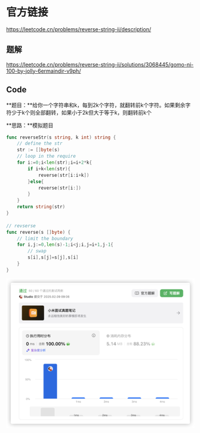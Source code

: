 # 官方链接

https://leetcode.cn/problems/reverse-string-ii/description/



## 题解

https://leetcode.cn/problems/reverse-string-ii/solutions/3068445/gomo-ni-100-by-jolly-6ermaindir-v9ph/

## Code

**题目：**给你一个字符串和k，每到2k个字符，就翻转前k个字符。如果剩余字符少于k个则全部翻转，如果小于2k但大于等于k，则翻转前k个

**思路：**模拟题目

```go
func reverseStr(s string, k int) string {
    // define the str
    str := []byte(s)
    // loop in the require
    for i:=0;i<len(str);i=i+2*k{
        if i+k<len(str){
            reverse(str[i:i+k])
        }else{
            reverse(str[i:])
        }
    }
    return string(str)
}

// revserse
func reverse(s []byte) {
    // limit the boundary
    for i,j:=0,len(s)-1;i<j;i,j=i+1,j-1{
        // swap
        s[i],s[j]=s[j],s[i]
    }
}
```

![image-20250209090740168](../../../pic/image-20250209090740168.png)